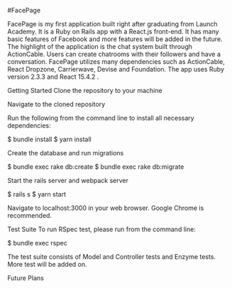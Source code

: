 #FacePage

FacePage is my first application built right after graduating from Launch Academy. It is a Ruby on Rails app with a React.js front-end. It has many basic features of Facebook and more features will be added in the future. The highlight of the application is the chat system built through ActionCable. Users can create chatrooms with their followers and have a conversation. FacePage utilizes many dependencies such as ActionCable, React Dropzone, Carrierwave, Devise and Foundation. The app uses Ruby version 2.3.3 and React 15.4.2 .

Getting Started
Clone the repository to your machine

Navigate to the cloned repository

Run the following from the command line to install all necessary dependencies:

$ bundle install
$ yarn install

Create the database and run migrations

$ bundle exec rake db:create
$ bundle exec rake db:migrate

Start the rails server and webpack server

$ rails s
$ yarn start

Navigate to localhost:3000 in your web browser. Google Chrome is recommended.

Test Suite
To run RSpec test, please run from the command line:

$ bundle exec rspec

The test suite consists of Model and Controller tests and Enzyme tests. More test will be added on. 

Future Plans
